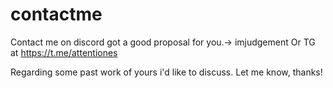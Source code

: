 # contactme
Contact me on discord got a good proposal for you.->  imjudgement
Or TG at https://t.me/attentiones

Regarding some past work of yours i'd like to discuss. Let me know, thanks! 

